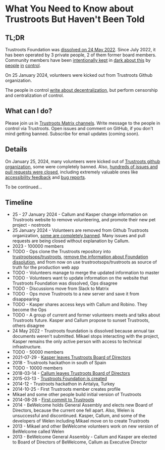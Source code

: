 # What You Need to Know about Trustroots But Haven't Been Told

## TL;DR

Trustroots Foundation was [dissolved on 24 May 2022](https://find-and-update.company-information.service.gov.uk/company/09489825). Since July 2022, it has been operated by 3 private people, 2 of them former board members. Community members have been [intentionally kept](https://github.com/Trustroots/trustroots/commit/1a9185bc39e437290b0d4ccc07fb08be294844ef) in [dark about this](https://github.com/Trustroots/trustroots/issues/2585) by [people](https://github.com/chmac) [in](https://github.com/guaka) [control](https://github.com/robokow).

On 25 January 2024, volunteers were kicked out from Trustroots Github organization.

The people in control [write about decentralization](https://github.com/trustroots/nostroots), but perform censorship and centralization of control.

## What can I do?

Please join us in [Trustroots Matrix channels](https://matrix.to/#/#volunteers:trustrooters.org). Write message to the people in control via Trustroots. Open issues and comment on GitHub, if you don't mind getting banned. Subscribe for email updates (coming soon).

## Details

On January 25, 2024, many volunteers were kicked out of [Trustroots github organization](https://github.com/Trustroots), some were completely banned. Also, [hundreds of issues and pull requests were closed](https://github.com/Trustroots/trustroots/issues?q=is%3Aclosed+closed%3A2024-01-24..2024-01-27), including extremely valuable ones like [accessibility feedback](https://github.com/Trustroots/trustroots/issues/2654) and [bug reports](https://github.com/Trustroots/trustroots/issues?q=is%3Aclosed+closed%3A2024-01-24..2024-01-27+is%3Aissue+label%3Abug).

To be continued&hellip;

## Timeline

- 25 - 27 January 2024 - Callum and Kasper change information on Trustroots website to remove volunteering, and promote their new pet project - nostroots
- 25 January 2024 - Volunteers are removed from Github Trustroots organization, [some are completely banned](). Many issues and pull requests are being closed without explanation by Callum.
- 2023 - 100000 members
- TODO - Ops clone the Trustroots repository into [trustrootsops/trustroots](https://github.com/trustrootsops/trustroots), [remove the information about Foundation dissolution](https://github.com/Trustroots/trustroots/commit/1a9185bc39e437290b0d4ccc07fb08be294844ef), and from now on use trustrootsops/trustroots as source of truth for the production web app
- TODO - Volunteers manage to merge the updated information to master
- TODO - Volunteers want to update information on the website that Trustroots Foundation was dissolved, Ops disagree
- TODO - Discussions move from Slack to Matrix
- TODO - Ops move Trustroots to a new server and save it from disappearing
- TODO - Kasper shares access keys with Callum and Robino. They become the Ops
- TODO - A group of current and former volunteers meets and talks about Trustroots future. Kasper and Callum propose to sunset Trustroots, others disagree
- 24 May 2022 - Trustroots foundation is dissolved because annual tax documents weren't submitted. Mikael stops interacting with the project, Kasper remains the only active person with access to technical infrastructure.
- TODO - 50000 members
- 2021-07-29 - [Kasper leaves Trustroots Board of Directors](https://find-and-update.company-information.service.gov.uk/company/09489825/filing-history)
- 2018 - Trustroots hackathon in south of Spain
- TODO - 10000 members
- 2018-03-14 - [Callum leaves Trustroots Board of Directors](https://find-and-update.company-information.service.gov.uk/company/09489825/filing-history)
- 2015-03-13 - [Trustroots Foundation is created](https://find-and-update.company-information.service.gov.uk/company/09489825/filing-history)
- 2014-12 - Trustroots hackathon in Antalya, Turkey
- 2014-10-25 - First Trustroots member creates profile
- Mikael and some other people build initial version of Trustroots
- 2014-08-28 - [First commit to Trustroots](https://github.com/trustroots/trustroots/commit/0665395d5c5e67537)
- 2014 - BeWelcome holds General Assembly and elects new Board of Directors, because the current one fell apart. Also, Welen is unsuccessful and discontinued. Kasper, Callum, and some of the developers of Welen including Mikael move on to create Trustroots
- 2013 - Mikael and other BeWelcome volunteers work on new version of BeWelcome called Welen
- 2013 - BeWelcome General Assembly - Callum and Kasper are elected to Board of Directors of BeWelcome, Callum as Executive Director
